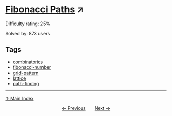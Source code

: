 # [Fibonacci Paths](https://projecteuler.net/problem=662) ↗️

Difficulty rating: 25%

Solved by: 873 users
## Tags

- [combinatorics](../tags/combinatorics.md)
- [fibonacci-number](../tags/fibonacci-number.md)
- [grid-pattern](../tags/grid-pattern.md)
- [lattice](../tags/lattice.md)
- [path-finding](../tags/path-finding.md)



---

[↑ Main Index](../README.md)


<div align=center><a href='661.md'>← Previous</a> &nbsp;&nbsp; &nbsp;&nbsp;  <a href='663.md'>Next →</a></div>
